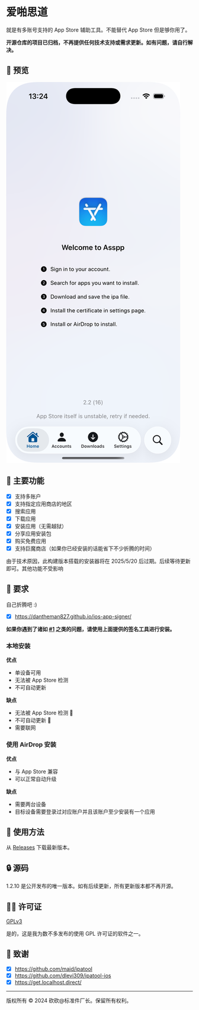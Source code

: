 # 爱啪思道

就是有多账号支持的 App Store 辅助工具。不能替代 App Store 但是够你用了。

**开源仓库的项目已归档，不再提供任何技术支持或需求更新。如有问题，请自行解决。**

## 👀 预览

![截图](../../../Resources/Screenshots/Screenshot-0.png)

## 🌟 主要功能

- [x] 支持多账户
- [x] 支持指定应用商店的地区
- [x] 搜索应用
- [x] 下载应用
- [x] 安装应用（无需越狱）
- [x] 分享应用安装包
- [x] 购买免费应用
- [x] 支持巨魔商店（如果你已经安装的话能省下不少折腾的时间）

由于技术原因，此构建版本搭载的安装器将在 2025/5/20 后过期。后续等待更新即可。其他功能不受影响

## 📝 要求

自己折腾吧 :)

- [x] https://dantheman827.github.io/ios-app-signer/

**如果你遇到了诸如 [#1](https://github.com/Lakr233/Asspp/issues/1) 之类的问题，请使用上面提供的签名工具进行安装。**

### 本地安装

**优点**

- 单设备可用
- 无法被 App Store 检测
- 不可自动更新

**缺点**

- 无法被 App Store 检测 🤡
- 不可自动更新 🤡
- 需要联网

### 使用 AirDrop 安装

**优点**

- 与 App Store 兼容
- 可以正常自动升级

**缺点**

- 需要两台设备
- 目标设备需要登录过对应账户并且该账户至少安装有一个应用

## 🚀 使用方法

从 [Releases](https://github.com/Lakr233/Asspp/releases) 下载最新版本。

## 🔒 源码

1.2.10 是公开发布的唯一版本。如有后续更新，所有更新版本都不再开源。

## 🧑‍⚖️ 许可证

[GPLv3](../../../LICENSE)

是的，这是我为数不多发布的使用 GPL 许可证的软件之一。

## 🥰 致谢

- [x] https://github.com/majd/ipatool
- [x] https://github.com/dlevi309/ipatool-ios
- [x] https://get.localhost.direct/

---

版权所有 © 2024 砍砍@标准件厂长。保留所有权利。
